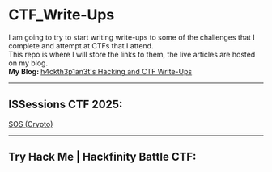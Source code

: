 # CTF_Write-Ups
I am going to try to start writing write-ups to some of the challenges that I complete and attempt at CTFs that I attend. <br>
This repo is where I will store the links to them, the live articles are hosted on my blog. <br>
<strong>My Blog: </strong> <a href="https://h4ckth3p1an3t.livejournal.com/" target="__blank__"> h4ckth3p1an3t's Hacking and CTF Write-Ups </a>

<hr>

<h2> ISSessions CTF 2025: </h2>
<a href="https://h4ckth3p1an3t.livejournal.com/384.html" target="__blank__">SOS (Crypto)</a>

<hr>

<h2> Try Hack Me | Hackfinity Battle CTF: </h2>
